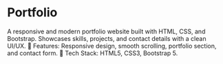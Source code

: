 # Portfolio
A responsive and modern portfolio website built with HTML, CSS, and Bootstrap. Showcases skills, projects, and contact details with a clean UI/UX.  🔹 Features: Responsive design, smooth scrolling, portfolio section, and contact form. 🔹 Tech Stack: HTML5, CSS3, Bootstrap 5.
